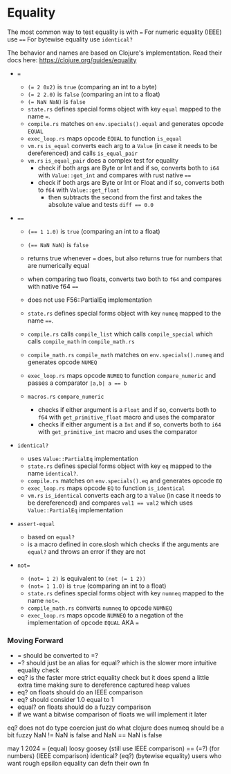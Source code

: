 # Equality

The most common way to test equality is with `=`
For numeric equality (IEEE) use `==`
For bytewise equality use `identical?`

The behavior and names are based on Clojure's implementation. Read their docs here: https://clojure.org/guides/equality

-   `=`
    -   `(= 2 0x2)` is `true` (comparing an int to a byte)
    -   `(= 2 2.0)` is `false` (comparing an int to a float)
    -   `(= NaN NaN)` is `false`
    -   `state.rs` defines special forms object with key `equal` mapped to the name `=`.
    -   `compile.rs` matches on `env.specials().equal` and generates opcode `EQUAL`
    -   `exec_loop.rs` maps opcode `EQUAL` to function `is_equal`
    -   `vm.rs` `is_equal` converts each arg to a `Value` (in case it needs to be dereferenced) and calls `is_equal_pair`
    -   `vm.rs` `is_equal_pair` does a complex test for equality
        -   check if both args are Byte or Int and if so, converts both to `i64` with `Value::get_int` and compares with rust native `==`
        -   check if both args are Byte or Int or Float and if so, converts both to `f64` with `Value::get_float`
            -   then subtracts the second from the first and takes the absolute value and tests `diff == 0.0`
-   `==`

    -   `(== 1 1.0)` is `true` (comparing an int to a float)
    -   `(== NaN NaN)` is `false`
    -   returns true whenever `=` does, but also returns true for numbers that are numerically equal

    -   when comparing two floats, converts two both to `f64` and compares with native f64 `==`
    -   does not use F56::PartialEq implementation

    -   `state.rs` defines special forms object with key `numeq` mapped to the name `==`.
    -   `compile.rs` calls `compile_list` which calls `compile_special` which calls `compile_math` in `compile_math.rs`
    -   `compile_math.rs` `compile_math` matches on `env.specials().numeq` and generates opcode `NUMEQ`
    -   `exec_loop.rs` maps opcode `NUMEQ` to function `compare_numeric` and passes a comparator `|a,b| a == b`
    -   `macros.rs` `compare_numeric`
        -   checks if either argument is a `Float` and if so, converts both to `f64` with `get_primitive_float` macro and uses the comparator
        -   checks if either argument is a `Int` and if so, converts both to `i64` with `get_primitive_int` macro and uses the comparator

-   `identical?`

    -   uses `Value::PartialEq` implementation
    -   `state.rs` defines special forms object with key `eq` mapped to the name `identical?`.
    -   `compile.rs` matches on `env.specials().eq` and generates opcode `EQ`
    -   `exec_loop.rs` maps opcode `EQ` to function `is_identical`
    -   `vm.rs` `is_identical` converts each arg to a `Value` (in case it needs to be dereferenced) and compares `val1 == val2` which uses `Value::PartialEq` implementation

-   `assert-equal`

    -   based on `equal?`
    -   is a macro defined in core.slosh which checks if the arguments are `equal?` and throws an error if they are not

-   `not=`
    -   `(not= 1 2)` is equivalent to `(not (= 1 2))`
    -   `(not= 1 1.0)` is `true` (comparing an int to a float)
    -   `state.rs` defines special forms object with key `numneq` mapped to the name `not=`.
    -   `compile_math.rs` converts `numneq` to opcode `NUMNEQ`
    -   `exec_loop.rs` maps opcode `NUMNEQ` to a negation of the implementation of opcode `EQUAL` AKA `=`

### Moving Forward

-   = should be converted to =?
-   =? should just be an alias for equal? which is the slower more intuitive equality check
-   eq? is the faster more strict equality check but it does spend a little extra time making sure to dereference captured heap values
-   eq? on floats should do an IEEE comparison
-   eq? should consider 1.0 equal to 1
-   equal? on floats should do a fuzzy comparison
-   if we want a bitwise comparison of floats we will implement it later

eq? does not do type coercion
just do what clojure does
numeq should be a bit fuzzy
NaN != NaN is false and NaN == NaN is false

may 1 2024
= (equal) loosy goosey (still use IEEE comparison)
== (=?) (for numbers) (IEEE comparison)
identical? (eq?) (bytewise equality)
users who want rough epsilon equality can defn their own fn
